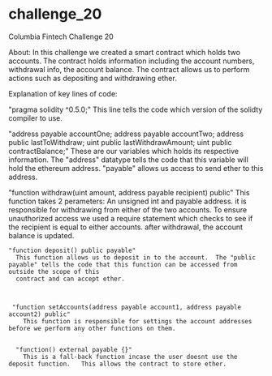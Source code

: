 # challenge_20
Columbia Fintech Challenge 20


About:
  In this challenge we created a smart contract which holds two accounts.
  The contract holds information including the account numbers, withdrawal info, the account balance.
  The contract allows us to perform actions such as depositing and withdrawing ether.
  
  
  
Explanation of key lines of code:

  "pragma solidity ^0.5.0;"
    This line tells the code which version of the solidty compiler to use.
    
   "address payable accountOne;
    address payable accountTwo;
    address public lastToWithdraw;
    uint public lastWithdrawAmount;
    uint public contractBalance;"
      These are our variables which holds its respective information.  The "address" datatype tells the code that this variable will hold the ethereum address. 
      "payable" allows us access to send ether to this address.
      
   "function withdraw(uint amount, address payable recipient) public" 
      This function takes 2 perameters: An unsigned int and payable address.
      it is responsible for withdrawing from either of the two accounts.
      To ensure unauthorized access we used a require statement which checks to see if the recipient is equal to either accounts.
      after withdrawal, the account balance is updated.
   
    "function deposit() public payable"
      This function allows us to deposit in to the account.  The "public payable" tells the code that this function can be accessed from outside the scope of this 
      contract and can accept ether.
      
      
      
     "function setAccounts(address payable account1, address payable account2) public"
        This function is responsible for settings the account addresses before we perform any other functions on them.
        
        
      "function() external payable {}"
        This is a fall-back function incase the user doesnt use the deposit function.   This allows the contract to store ether. 
       
     
      
    
  
